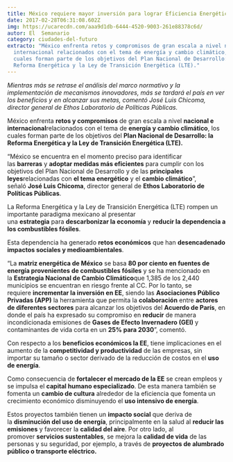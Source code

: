 ```yaml
---
title: México requiere mayor inversión para lograr Eficiencia Energética
date: 2017-02-28T06:31:08.602Z
img: https://ucarecdn.com/aaa9d1db-6444-4520-9003-261e88378c6d/
autor: El  Semanario
category: ciudades-del-futuro
extracto: "México enfrenta retos y compromisos de gran escala a nivel nacional e
  internacional relacionados con el tema de energía y cambio climático, los
  cuales forman parte de los objetivos del Plan Nacional de Desarrollo: la
  Reforma Energética y la Ley de Transición Energética (LTE)."
---
```

*Mientras más se retrase el análisis del marco normativo y la implementación de mecanismos innovadores, más se tardará el país en ver los beneficios y en alcanzar sus metas, comentó José Luis Chicoma, director general de Ethos Laboratorio de Políticas Públicas.*

México enfrenta **retos y compromisos** de gran escala a nivel **nacional e internacional**relacionados con el tema de **energía y cambio climático**, los cuales forman parte de los objetivos del **Plan Nacional de Desarrollo: la Reforma Energética y la Ley de Transición Energética (LTE).**

“México se encuentra en el momento preciso para identificar las **barreras** y **adoptar medidas más eficientes** para cumplir con los objetivos del Plan Nacional de Desarrollo y de las **principales leyes**relacionadas con **el tema energético** y el **cambio climático**”, señaló **José Luis Chicoma**, director general de **Ethos Laboratorio de Políticas Públicas**.

La Reforma Energética y la Ley de Transición Energética (LTE) rompen un importante paradigma mexicano al presentar una **estrategia** para **descarbonizar la economía** y **reducir la dependencia a los combustibles fósiles**.

Esta dependencia ha generado **retos económicos** que han **desencadenado impactos sociales y medioambientales**.

“La **matriz energética de México** se basa **80 por ciento en fuentes de energía provenientes de combustibles fósiles** y se ha mencionado en la **Estrategia Nacional de Cambio Climático**que 1,385 de los 2,440 municipios se encuentran en riesgo frente al CC. Por lo tanto, se requiere **incrementar la inversión en EE**, siendo las **Asociaciones Público Privadas (APP)** la herramienta que permita la **colaboración** entre **actores de diferentes sectores** para alcanzar los objetivos del **Acuerdo de París**, en donde el país ha expresado su compromiso en **reducir** de manera incondicionada emisiones de **Gases de Efecto Invernadero (GEI)** y contaminantes de vida corta en un **25% para 2030**”, comentó.

Con respecto a los **beneficios económicos la EE**, tiene implicaciones en el aumento de la **competitividad y productividad** de las empresas, sin importar su tamaño o sector derivado de la reducción de costos en el **uso de energía**.

Como consecuencia de **fortalecer el mercado de la EE** se crean empleos y se impulsa el **capital humano especializado**. De esta manera también se fomenta un **cambio de cultura** alrededor de la eficiencia que fomenta un crecimiento económico disminuyendo el **uso intensivo de energía**.

Estos proyectos también tienen un **impacto social** que deriva de la **disminución del uso de energía**, principalmente en la salud al **reducir las emisiones** y favorecer la **calidad del aire**. Por otro lado, al promover **servicios sustentables**, se mejora la **calidad de vida** de las personas y su seguridad, por ejemplo, a través de **proyectos de alumbrado público o transporte eléctrico.**